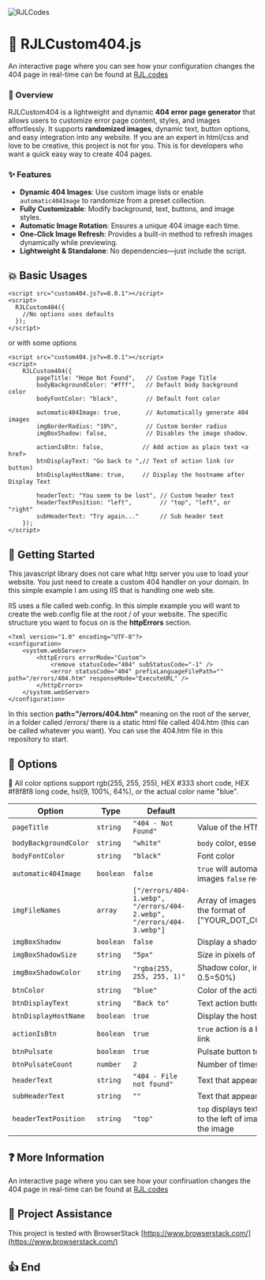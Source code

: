 ![RJLCodes](https://rjl.codes/img/logo.webp)
# :rocket: RJLCustom404.js
An interactive page where you can see how your configuration changes the 404 page in real-time can be found at [RJL.codes](https://rjl.codes/)

### :pushpin: Overview
RJLCustom404 is a lightweight and dynamic **404 error page generator** that allows users to customize error page content, styles, and images effortlessly. It supports **randomized images**, dynamic text, button options, and easy integration into any website. If you are an expert in html/css and love to be creative, this project is not for you. This is for developers who want a quick easy way to create 404 pages.

### :sparkles: Features
- **Dynamic 404 Images**: Use custom image lists or enable `automatic404Image` to randomize from a preset collection.
- **Fully Customizable**: Modify background, text, buttons, and image styles.
- **Automatic Image Rotation**: Ensures a unique 404 image each time.
- **One-Click Image Refresh**: Provides a built-in method to refresh images dynamically while previewing.
- **Lightweight & Standalone**: No dependencies—just include the script.

## :boom: Basic Usages
```
<script src="custom404.js?v=0.0.1"></script>
<script>
  RJLCustom404({
    //No options uses defaults
  });
</script>
```

or with some options

```
<script src="custom404.js?v=0.0.1"></script>
<script>
    RJLCustom404({
        pageTitle: "Hope Not Found",   // Custom Page Title
        bodyBackgroundColor: "#fff",   // Default body background color
        bodyFontColor: "black",        // Default font color

        automatic404Image: true,       // Automatically generate 404 images
        imgBorderRadius: "10%",        // Custom border radius
        imgBoxShadow: false,           // Disables the image shadow.

        actionIsBtn: false,           // Add action as plain text <a href>
        btnDisplayText: "Go back to ",// Text of action link (or button)
        btnDisplayHostName: true,     // Display the hostname after Display Text

        headerText: "You seem to be lost", // Custom header text
        headerTextPosition: "left",        // "top", "left", or "right"
        subHeaderText: "Try again..."      // Sub header text
    });
</script>
```


## :triangular_flag_on_post: Getting Started

This javascript library does not care what http server you use to load your website. You just need to create a custom 404 handler on your domain. In this simple example I am using IIS that is handling one web site.

IIS uses a file called web.config. In this simple example you will want to create the web.config file at the root / of your website. The specific structure you want to focus on is the **httpErrors** section.
```
<?xml version="1.0" encoding="UTF-8"?>
<configuration>
    <system.webServer>
        <httpErrors errorMode="Custom">
            <remove statusCode="404" subStatusCode="-1" />
            <error statusCode="404" prefixLanguageFilePath="" path="/errors/404.htm" responseMode="ExecuteURL" />
        </httpErrors>
    </system.webServer>
</configuration>
```
In this section **path="/errors/404.htm"** meaning on the root of the server, in a folder called /errors/ there is a static html file called 404.htm (this can be called whatever you want). You can use the 404.htm file in this repository to start.

## :wrench: Options
:art: All color options support rgb(255, 255, 255), HEX #333 short code, HEX #f8f8f8 long code, hsl(9, 100%, 64%), or the actual color name "blue".

| Option | Type | Default | Description |
|---|---|---|---|
| `pageTitle` | `string` | `"404 - Not Found"` | Value of the HTML Page Title |
| `bodyBackgroundColor` | `string` | `"white"` | `body` color, essentially the background color |
| `bodyFontColor` | `string` | `"black"` | Font color |
| `automatic404Image` | `boolean` | `false` | `true` will automatically display one of our 404 images `false` requires you to define the 404 images |
| `imgFileNames` | `array` | `["/errors/404-1.webp", "/errors/404-2.webp", "/errors/404-3.webp"]` | Array of images to be loaded from your website in the format of ["YOUR_DOT_COM/PATH/FILE_NAME.EXTENSION"] |
| `imgBoxShadow` | `boolean` | `false` | Display a shadow around the image |
| `imgBoxShadowSize` | `string` | `"5px"` | Size in pixels of shadow |
| `imgBoxShadowColor` | `string` | `"rgba(255, 255, 255, 1)"` | Shadow color, including Opacity (1=100%, 0.5=50%) |
| `btnColor` | `string` | `"blue"` | Color of the action button to users |
| `btnDisplayText` | `string` | `"Back to"` | Text action button |
| `btnDisplayHostName` | `boolean` | `true` | Display the hostname after Display Text |
| `actionIsBtn` | `boolean` | `true` | `true` action is a button `false` action is a standard link |
| `btnPulsate` | `boolean` | `true` | Pulsate button to grab attention |
| `btnPulsateCount` | `number` | `2` | Number of times to pulsate |
| `headerText` | `string` | `"404 - File not found"` | Text that appears with the image `h3` |  |
| `subHeaderText` | `string` | `""` | Text that appears under the Header Text `p` |
| `headerTextPosition` | `string` | `"top"` | `top` displays text above the image `left` displays text to the left of image `right` displays text to the right of the image |

## :question: More Information

An interactive page where you can see how your confiruation changes the 404 page in real-time can be found at [RJL.codes](https://rjl.codes/)

## :raising_hand: Project Assistance
This project is tested with BrowserStack  [https://www.browserstack.com/](https://www.browserstack.com/)

## :+1: End
